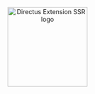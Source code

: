 <p align="center">
  <img width="180" src="/domsen123/directus-extension-ssr/blob/main/img/directus-ssr.png?raw=true" alt="Directus Extension SSR logo">
</p>